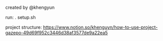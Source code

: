 created by @khengyun

run:
. setup.sh


project structure:
https://www.notion.so/khenguyn/how-to-use-project-gazepo-49d69f952c3446d38af3577de9a22ea5

